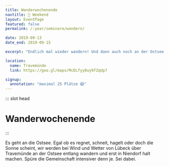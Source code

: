 ```yaml
---
title: Wanderwochenende
navtitle: 🚶 Weekend
layout: EventPage
featured: false
permalink: /:year/seminare/wandern/

date: 2019-09-13
date_end: 2019-09-15

excerpt: "Endlich mal wieder wandern! Und dann auch noch an der Ostsee."

location:
  name: Travemünde
  link: https://goo.gl/maps/McDLfyy8uy9fZqUp7

signup:
  annotation: "maximal 25 Plätze 😱"
---
```


::: slot head

# Wander&shy;wochenende

:::

Es geht an die Ostsee. Egal ob es regnet, schneit, hagelt oder doch die Sonne scheint, wir werden bei Wind und Wetter von Lübeck über Travemünde an der Ostsee entlang wandern und erst in Niendorf halt machen. Spüre die Gemeinschaft intensiver denn je. Sei dabei.

